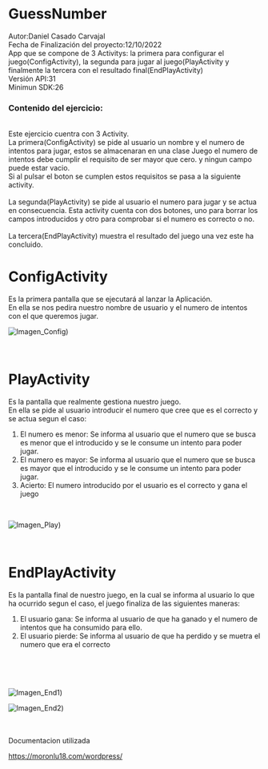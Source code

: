 # GuessNumber

Autor:Daniel Casado Carvajal<br>
Fecha de Finalización del proyecto:12/10/2022<br>
App que se compone de 3 Activitys: la primera para configurar el juego(ConfigActivity), la segunda para jugar al juego(PlayActivity y finalmente la tercera con el resultado final(EndPlayActivity)<br>
Versión API:31<br>
Minimun SDK:26<br>
<h3>Contenido del ejercicio:</h3><br>
Este ejercicio cuentra con 3 Activity.<br>
La primera(ConfigActivity) se pide al usuario un nombre y el numero de intentos para jugar, estos se almacenaran en una clase Juego el numero de intentos debe cumplir el requisito de ser mayor que cero.
y ningun campo puede estar vacio.<br> Si al pulsar el boton se cumplen estos requisitos se pasa a la siguiente activity.<br>
<br>
La segunda(PlayActivity) se pide al usuario el numero para jugar y se actua en consecuencia. Esta activity cuenta con dos botones, uno para borrar los campos introducidos
y otro para comprobar si el numero es correcto o no.<br>
<br>
La tercera(EndPlayActivity) muestra el resultado del juego una vez este ha concluido.<br>

<h1>ConfigActivity</h1>
Es la primera pantalla que se ejecutará al lanzar la Aplicación.</br> En ella se nos pedira nuestro nombre de usuario y el numero de intentos con el que queremos jugar.
<br>

![Imagen_Config](https://github.com/DaniCasado13/GuessNumber/blob/master/app/src/main/res/imagenes/1.JPG))

<br>
<h1>PlayActivity</h1>
Es la pantalla que realmente gestiona nuestro juego.</br> En ella se pide al usuario introducir el numero que cree que es el correcto y se actua segun el caso:<br>
<ol>
<li> El numero es menor: Se informa al usuario que el numero que se busca es menor que el introducido y se le consume un intento para poder jugar.</li>
<li> El numero es mayor: Se informa al usuario que el numero que se busca es mayor que el introducido y se le consume un intento para poder jugar.</li>
<li> Acierto: El numero introducido por el usuario es el correcto y gana el juego</li>
</ol>
<br>

![Imagen_Play](https://github.com/DaniCasado13/GuessNumber/blob/master/app/src/main/res/imagenes/2.JPG))

<br>
<h1>EndPlayActivity</h1>
Es la pantalla final de nuestro juego, en la cual se informa al usuario lo que ha ocurrido segun el caso, el juego finaliza de las siguientes maneras:
<ol>
<li> El usuario gana: Se informa al usuario de que ha ganado y el numero de intentos que ha consumido para ello.</li>
<li> El usuario pierde: Se informa al usuario de que ha perdido y se muetra el numero que era el correcto</li>

</ol>
<br>
<br>
<br>

![Imagen_End1](https://github.com/DaniCasado13/GuessNumber/blob/master/app/src/main/res/imagenes/3.JPG))

![Imagen_End2](https://github.com/DaniCasado13/GuessNumber/blob/master/app/src/main/res/imagenes/4.JPG))

<br>
<br>
Documentacion utilizada

https://moronlu18.com/wordpress/

